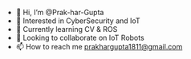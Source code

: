 - 👋 Hi, I’m @Prak-har-Gupta
- 👀 Interested in CyberSecurity and IoT
- 🌱 Currently learning CV & ROS
- 💞️ Looking to collaborate on IoT Robots
- 📫 How to reach me prakhargupta1811@gmail.com

<!---
prax-1/prax-1 is a ✨ special ✨ repository because its `README.md` (this file) appears on your GitHub profile.
You can click the Preview link to take a look at your changes.
--->
